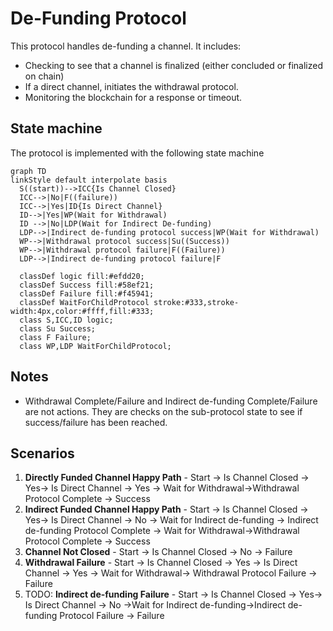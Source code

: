 # De-Funding Protocol

This protocol handles de-funding a channel. It includes:

- Checking to see that a channel is finalized (either concluded or finalized on chain)
- If a direct channel, initiates the withdrawal protocol.
- Monitoring the blockchain for a response or timeout.

## State machine

The protocol is implemented with the following state machine

```mermaid
graph TD
linkStyle default interpolate basis
  S((start))-->ICC{Is Channel Closed}
  ICC-->|No|F((failure))
  ICC-->|Yes|ID{Is Direct Channel}
  ID-->|Yes|WP(Wait for Withdrawal)
  ID -->|No|LDP(Wait for Indirect De-funding)
  LDP-->|Indirect de-funding protocol success|WP(Wait for Withdrawal)
  WP-->|Withdrawal protocol success|Su((Success))
  WP-->|Withdrawal protocol failure|F((Failure))
  LDP-->|Indirect de-funding protocol failure|F

  classDef logic fill:#efdd20;
  classDef Success fill:#58ef21;
  classDef Failure fill:#f45941;
  classDef WaitForChildProtocol stroke:#333,stroke-width:4px,color:#ffff,fill:#333;
  class S,ICC,ID logic;
  class Su Success;
  class F Failure;
  class WP,LDP WaitForChildProtocol;
```

## Notes

- Withdrawal Complete/Failure and Indirect de-funding Complete/Failure are not actions. They are checks on the sub-protocol state to see if success/failure has been reached.

## Scenarios

1. **Directly Funded Channel Happy Path** - Start -> Is Channel Closed -> Yes-> Is Direct Channel -> Yes -> Wait for Withdrawal->Withdrawal Protocol Complete -> Success
2. **Indirect Funded Channel Happy Path** - Start -> Is Channel Closed -> Yes-> Is Direct Channel -> No -> Wait for Indirect de-funding -> Indirect de-funding Protocol Complete -> Wait for Withdrawal->Withdrawal Protocol Complete -> Success
3. **Channel Not Closed** - Start -> Is Channel Closed -> No -> Failure
4. **Withdrawal Failure** - Start -> Is Channel Closed -> Yes -> Is Direct Channel -> Yes -> Wait for Withdrawal-> Withdrawal Protocol Failure -> Failure
5. TODO: **Indirect de-funding Failure** - Start -> Is Channel Closed -> Yes-> Is Direct Channel -> No ->Wait for Indirect de-funding->Indirect de-funding Protocol Failure -> Failure
